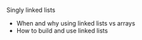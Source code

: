 Singly linked lists

- When and why using linked lists vs arrays
- How to build and use linked lists
